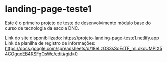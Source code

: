 # landing-page-teste1
Este é o primeiro projeto de teste de desenvolvimento módulo base do curso de tecnologia da escola DNC.

Link do site disponibilizado: https://projeto-landing-page-teste1.netlify.app
Link da planilha de registro de informações: https://docs.google.com/spreadsheets/d/18eLzGS3sSoEsTF_mLdkoUMPIX54COgqoEB4RSFgOsWc/edit#gid=0
